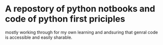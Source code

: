 # A repostory of python notbooks and code of python first priciples

mostly working through for my own learning and andsuring that genral code is accessible and easily sharable.


